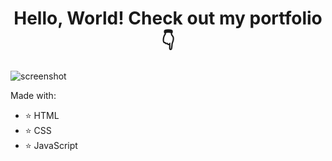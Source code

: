 <h1 align="center"> Hello, World! Check out my portfolio 👇</h1>

![screenshot](https://user-images.githubusercontent.com/84409001/171290610-7ac454b8-b2ce-4156-a324-da8285f15285.png)

Made with:
* ⭐ HTML
* ⭐ CSS
* ⭐ JavaScript